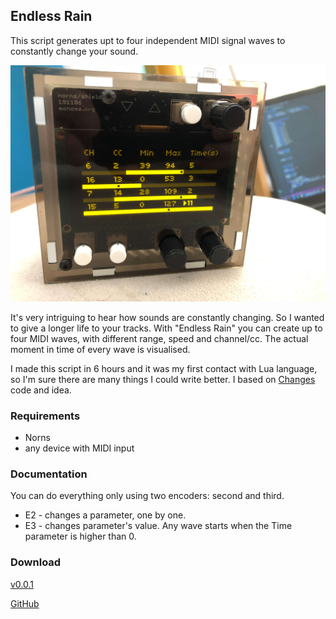## Endless Rain

This script generates upt to four independent MIDI signal waves to constantly change your sound.

![preview](https://github.com/patryk-kawalarz/endless-rain/blob/main/preview.jfif?raw=true)

It's very intriguing to hear how sounds are constantly changing. So I wanted to give a longer life to your tracks. With "Endless Rain" you can create up to four MIDI waves, with different range, speed and channel/cc. The actual moment in time of every wave is visualised. 

I made this script in 6 hours and it was my first contact with Lua language, so I'm sure there are many things I could write better. I based on [Changes](https://llllllll.co/t/changes/33799) code and idea.

### Requirements

* Norns
* any device with MIDI input

### Documentation

You can do everything only using two encoders: second and third. 
- E2 - changes a parameter, one by one. 
- E3 - changes parameter's value.
Any wave starts when the Time parameter is higher than 0.

### Download

[v0.0.1](https://github.com/patryk-kawalarz/endless-rain/archive/refs/tags/0.0.1.zip)

[GitHub](https://github.com/patryk-kawalarz/endless-rain)
